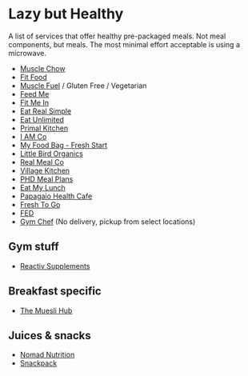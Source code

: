 # Lazy but Healthy

A list of services that offer healthy pre-packaged meals. Not meal components, but meals. The most minimal effort acceptable is using a microwave.

* [Muscle Chow](https://musclechow.co.nz)
* [Fit Food](https://www.fitfood.nz)
* [Muscle Fuel](https://musclefuel.co.nz) / Gluten Free / Vegetarian
* [Feed Me](https://www.feed-me.co.nz)
* [Fit Me In](http://www.fitmein.co.nz)
* [Eat Real Simple](https://eatrealsimple.nz)
* [Eat Unlimited](https://eat.co.nz)
* [Primal Kitchen](http://primalkitchen.co.nz)
* [I AM Co](https://iamco.co.nz)
* [My Food Bag - Fresh Start](https://www.myfoodbag.co.nz/fresh-start)
* [Little Bird Organics](https://littlebirdorganics.co.nz/)
* [Real Meal Co](https://www.realmeal.co.nz/)
* [Village Kitchen](https://www.villagekitchen.co.nz)
* [PHD Meal Plans](http://resetme.phd.co.nz/resetme-meal-plans)
* [Eat My Lunch](https://www.eatmylunch.nz/)
* [Papagaio Health Cafe](https://www.papagaio.co.nz)
* [Fresh To Go](https://freshtogo.co.nz/)
* [FED](https://www.getfed.co.nz)
* [Gym Chef](https://gymchef.co.nz) (No delivery, pickup from select locations)

## Gym stuff

* [Reactiv Supplements](https://www.reactivsupplements.co.nz/)

## Breakfast specific

* [The Muesli Hub](http://www.themueslihub.co.nz)

## Juices & snacks

* [Nomad Nutrition](http://www.nomadnutrition.co.nz/)
* [Snackpack](https://www.snackpack.co.nz/)


